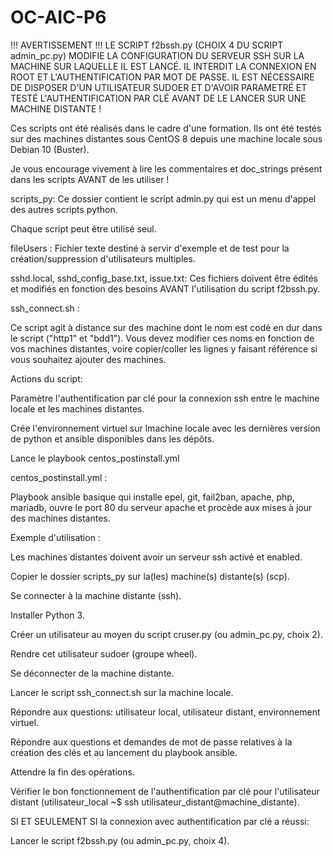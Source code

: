 # OC-AIC-P6

!!! AVERTISSEMENT !!!
LE SCRIPT f2bssh.py (CHOIX 4 DU SCRIPT admin_pc.py) MODIFIE LA CONFIGURATION DU SERVEUR SSH SUR LA MACHINE SUR LAQUELLE IL EST LANCÉ. IL INTERDIT LA CONNEXION EN ROOT ET L'AUTHENTIFICATION PAR MOT DE PASSE. IL EST NÉCESSAIRE DE DISPOSER D'UN UTILISATEUR SUDOER ET D'AVOIR PARAMETRÉ ET TESTÉ L'AUTHENTIFICATION PAR CLÉ AVANT DE LE LANCER SUR UNE MACHINE DISTANTE !

Ces scripts ont été réalisés dans le cadre d'une formation. Ils ont été testés sur des machines distantes sous CentOS 8 depuis une machine locale sous Debian 10 (Buster).

Je vous encourage vivement à lire les commentaires et doc_strings présent dans les scripts AVANT de les utiliser !


scripts_py: Ce dossier contient le script admin.py qui est un menu d'appel des autres scripts python.

Chaque script peut être utilisé seul.

fileUsers : Fichier texte destiné à servir d'exemple et de test pour la création/suppression d'utilisateurs multiples.
    
sshd.local, sshd_config_base.txt, issue.txt: Ces fichiers doivent être édités et modifiés en fonction des besoins AVANT l'utilisation du script f2bssh.py.


ssh_connect.sh :

Ce script agit à distance sur des machine dont le nom est codé en dur dans le script ("http1" et "bdd1"). Vous devez modifier ces noms en fonction de vos machines distantes, voire copier/coller les lignes y faisant référence si vous souhaitez ajouter des machines.

Actions du script:

Paramètre l'authentification par clé pour la connexion ssh entre le machine locale et les machines distantes.

Crée l'environnement virtuel sur lmachine locale avec les dernières version de python et ansible disponibles dans les dépôts.

Lance le playbook centos_postinstall.yml


centos_postinstall.yml :

Playbook ansible basique qui installe epel, git, fail2ban, apache, php, mariadb, ouvre le port 80 du serveur apache et procède aux mises à jour des machines distantes.


Exemple d'utilisation :

Les machines distantes doivent avoir un serveur ssh activé et enabled.

Copier le dossier scripts_py sur la(les) machine(s) distante(s) (scp).

Se connecter à la machine distante (ssh).

Installer Python 3.

Créer un utilisateur au moyen du script cruser.py (ou admin_pc.py, choix 2).

Rendre cet utilisateur sudoer (groupe wheel).

Se déconnecter de la machine distante.

Lancer le script ssh_connect.sh sur la machine locale.

Répondre aux questions: utilisateur local, utilisateur distant, environnement virtuel.

Répondre aux questions et demandes de mot de passe relatives à la création des clés et au lancement du playbook ansible.

Attendre la fin des opérations.

Vérifier le bon fonctionnement de l'authentification par clé pour l'utilisateur distant (utilisateur_local ~$ ssh utilisateur_distant@machine_distante).

SI ET SEULEMENT SI la connexion avec authentification par clé a réussi:

Lancer le script f2bssh.py (ou admin_pc.py, choix 4).
